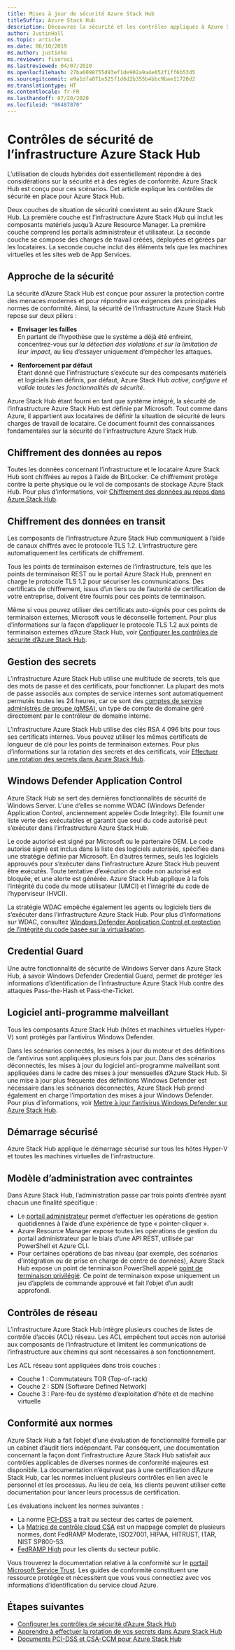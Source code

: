 ```yaml
---
title: Mises à jour de sécurité Azure Stack Hub
titleSuffix: Azure Stack Hub
description: Découvrez la sécurité et les contrôles appliqués à Azure Stack Hub.
author: JustinHall
ms.topic: article
ms.date: 06/10/2019
ms.author: justinha
ms.reviewer: fiseraci
ms.lastreviewed: 04/07/2020
ms.openlocfilehash: 27ba6098755d93ef1de902a9a4e052f1ff6b53d5
ms.sourcegitcommit: e9a1dfa871e525f1d6d2b355b4bbc9bae11720d2
ms.translationtype: HT
ms.contentlocale: fr-FR
ms.lasthandoff: 07/20/2020
ms.locfileid: "86487870"
---
```

# <a name="azure-stack-hub-infrastructure-security-controls"></a>Contrôles de sécurité de l’infrastructure Azure Stack Hub

L’utilisation de clouds hybrides doit essentiellement répondre à des considérations sur la sécurité et à des règles de conformité. Azure Stack Hub est conçu pour ces scénarios. Cet article explique les contrôles de sécurité en place pour Azure Stack Hub.

Deux couches de situation de sécurité coexistent au sein d’Azure Stack Hub. La première couche est l’infrastructure Azure Stack Hub qui inclut les composants matériels jusqu’à Azure Resource Manager. La première couche comprend les portails administrateur et utilisateur. La seconde couche se compose des charges de travail créées, déployées et gérées par les locataires. La seconde couche inclut des éléments tels que les machines virtuelles et les sites web de App Services.

## <a name="security-approach"></a>Approche de la sécurité

La sécurité d’Azure Stack Hub est conçue pour assurer la protection contre des menaces modernes et pour répondre aux exigences des principales normes de conformité. Ainsi, la sécurité de l’infrastructure Azure Stack Hub repose sur deux piliers :

- **Envisager les failles**  
    En partant de l’hypothèse que le système a déjà été enfreint, concentrez-vous sur *la détection des violations et sur la limitation de leur impact*, au lieu d’essayer uniquement d’empêcher les attaques.

- **Renforcement par défaut**  
    Étant donné que l’infrastructure s’exécute sur des composants matériels et logiciels bien définis, par défaut, Azure Stack Hub *active, configure et valide toutes les fonctionnalités de sécurité*.

Azure Stack Hub étant fourni en tant que système intégré, la sécurité de l’infrastructure Azure Stack Hub est définie par Microsoft. Tout comme dans Azure, il appartient aux locataires de définir la situation de sécurité de leurs charges de travail de locataire. Ce document fournit des connaissances fondamentales sur la sécurité de l’infrastructure Azure Stack Hub.

## <a name="data-at-rest-encryption"></a>Chiffrement des données au repos

Toutes les données concernant l’infrastructure et le locataire Azure Stack Hub sont chiffrées au repos à l’aide de BitLocker. Ce chiffrement protège contre la perte physique ou le vol de composants de stockage Azure Stack Hub. Pour plus d’informations, voir [Chiffrement des données au repos dans Azure Stack Hub](azure-stack-security-bitlocker.md).

## <a name="data-in-transit-encryption"></a>Chiffrement des données en transit

Les composants de l’infrastructure Azure Stack Hub communiquent à l’aide de canaux chiffrés avec le protocole TLS 1.2. L’infrastructure gère automatiquement les certificats de chiffrement.

Tous les points de terminaison externes de l’infrastructure, tels que les points de terminaison REST ou le portail Azure Stack Hub, prennent en charge le protocole TLS 1.2 pour sécuriser les communications. Des certificats de chiffrement, issus d’un tiers ou de l’autorité de certification de votre entreprise, doivent être fournis pour ces points de terminaison.

Même si vous pouvez utiliser des certificats auto-signés pour ces points de terminaison externes, Microsoft vous le déconseille fortement.
Pour plus d’informations sur la façon d’appliquer le protocole TLS 1.2 aux points de terminaison externes d’Azure Stack Hub, voir [Configurer les contrôles de sécurité d’Azure Stack Hub](azure-stack-security-configuration.md).

## <a name="secret-management"></a>Gestion des secrets

L’infrastructure Azure Stack Hub utilise une multitude de secrets, tels que des mots de passe et des certificats, pour fonctionner. La plupart des mots de passe associés aux comptes de service internes sont automatiquement permutés toutes les 24 heures, car ce sont des [comptes de service administrés de groupe (gMSA)](/windows-server/security/group-managed-service-accounts/group-managed-service-accounts-overview), un type de compte de domaine géré directement par le contrôleur de domaine interne.

L’infrastructure Azure Stack Hub utilise des clés RSA 4 096 bits pour tous ses certificats internes. Vous pouvez utiliser les mêmes certificats de longueur de clé pour les points de terminaison externes. Pour plus d’informations sur la rotation des secrets et des certificats, voir [Effectuer une rotation des secrets dans Azure Stack Hub](azure-stack-rotate-secrets.md).

## <a name="windows-defender-application-control"></a>Windows Defender Application Control

Azure Stack Hub se sert des dernières fonctionnalités de sécurité de Windows Server. L’une d’elles se nomme WDAC (Windows Defender Application Control, anciennement appelée Code Integrity). Elle fournit une liste verte des exécutables et garantit que seul du code autorisé peut s’exécuter dans l’infrastructure Azure Stack Hub.

Le code autorisé est signé par Microsoft ou le partenaire OEM. Le code autorisé signé est inclus dans la liste des logiciels autorisés, spécifiée dans une stratégie définie par Microsoft. En d’autres termes, seuls les logiciels approuvés pour s’exécuter dans l’infrastructure Azure Stack Hub peuvent être exécutés. Toute tentative d’exécution de code non autorisé est bloquée, et une alerte est générée. Azure Stack Hub applique à la fois l’intégrité du code du mode utilisateur (UMCI) et l’intégrité du code de l’hyperviseur (HVCI).

La stratégie WDAC empêche également les agents ou logiciels tiers de s’exécuter dans l’infrastructure Azure Stack Hub.
Pour plus d’informations sur WDAC, consultez [Windows Defender Application Control et protection de l’intégrité du code basée sur la virtualisation](/windows/security/threat-protection/device-guard/introduction-to-device-guard-virtualization-based-security-and-windows-defender-application-control).

## <a name="credential-guard"></a>Credential Guard

Une autre fonctionnalité de sécurité de Windows Server dans Azure Stack Hub, à savoir Windows Defender Credential Guard, permet de protéger les informations d’identification de l’infrastructure Azure Stack Hub contre des attaques Pass-the-Hash et Pass-the-Ticket.

## <a name="antimalware"></a>Logiciel anti-programme malveillant

Tous les composants Azure Stack Hub (hôtes et machines virtuelles Hyper-V) sont protégés par l’antivirus Windows Defender.

Dans les scénarios connectés, les mises à jour du moteur et des définitions de l’antivirus sont appliquées plusieurs fois par jour. Dans des scénarios déconnectés, les mises à jour du logiciel anti-programme malveillant sont appliquées dans le cadre des mises à jour mensuelles d’Azure Stack Hub. Si une mise à jour plus fréquente des définitions Windows Defender est nécessaire dans les scénarios déconnectés, Azure Stack Hub prend également en charge l’importation des mises à jour Windows Defender. Pour plus d’informations, voir [Mettre à jour l’antivirus Windows Defender sur Azure Stack Hub](azure-stack-security-av.md).

## <a name="secure-boot"></a>Démarrage sécurisé

Azure Stack Hub applique le démarrage sécurisé sur tous les hôtes Hyper-V et toutes les machines virtuelles de l’infrastructure. 

## <a name="constrained-administration-model"></a>Modèle d’administration avec contraintes

Dans Azure Stack Hub, l’administration passe par trois points d’entrée ayant chacun une finalité spécifique :

- Le [portail administrateur](azure-stack-manage-portals.md) permet d’effectuer les opérations de gestion quotidiennes à l’aide d’une expérience de type « pointer-cliquer ».
- Azure Resource Manager expose toutes les opérations de gestion du portail administrateur par le biais d’une API REST, utilisée par PowerShell et Azure CLI.
- Pour certaines opérations de bas niveau (par exemple, des scénarios d’intégration ou de prise en charge de centre de données), Azure Stack Hub expose un point de terminaison PowerShell appelé [point de terminaison privilégié](azure-stack-privileged-endpoint.md). Ce point de terminaison expose uniquement un jeu d’applets de commande approuvé et fait l’objet d’un audit approfondi.

## <a name="network-controls"></a>Contrôles de réseau

L’infrastructure Azure Stack Hub intègre plusieurs couches de listes de contrôle d’accès (ACL) réseau. Les ACL empêchent tout accès non autorisé aux composants de l’infrastructure et limitent les communications de l’infrastructure aux chemins qui sont nécessaires à son fonctionnement.

Les ACL réseau sont appliquées dans trois couches :

- Couche 1 : Commutateurs TOR (Top-of-rack)
- Couche 2 : SDN (Software Defined Network)
- Couche 3 : Pare-feu de système d’exploitation d’hôte et de machine virtuelle

## <a name="regulatory-compliance"></a>Conformité aux normes

Azure Stack Hub a fait l’objet d’une évaluation de fonctionnalité formelle par un cabinet d’audit tiers indépendant. Par conséquent, une documentation concernant la façon dont l’infrastructure Azure Stack Hub satisfait aux contrôles applicables de diverses normes de conformité majeures est disponible. La documentation n’équivaut pas à une certification d’Azure Stack Hub, car les normes incluent plusieurs contrôles en lien avec le personnel et les processus. Au lieu de cela, les clients peuvent utiliser cette documentation pour lancer leurs processus de certification.

Les évaluations incluent les normes suivantes :

- La norme [PCI-DSS](https://www.pcisecuritystandards.org/pci_security/) a trait au secteur des cartes de paiement.
- La [Matrice de contrôle cloud CSA](https://cloudsecurityalliance.org/group/cloud-controls-matrix/#_overview) est un mappage complet de plusieurs normes, dont FedRAMP Moderate, ISO27001, HIPAA, HITRUST, ITAR, NIST SP800-53.
- [FedRAMP High](https://www.fedramp.gov/fedramp-releases-high-baseline/) pour les clients du secteur public.

Vous trouverez la documentation relative à la conformité sur le [portail Microsoft Service Trust](https://aka.ms/azurestackcompliance). Les guides de conformité constituent une ressource protégée et nécessitent que vous vous connectiez avec vos informations d’identification du service cloud Azure.

## <a name="next-steps"></a>Étapes suivantes

- [Configurer les contrôles de sécurité d’Azure Stack Hub](azure-stack-security-configuration.md)
- [Apprendre à effectuer la rotation de vos secrets dans Azure Stack Hub](azure-stack-rotate-secrets.md)
- [Documents PCI-DSS et CSA-CCM pour Azure Stack Hub](https://aka.ms/azurestackcompliance)
